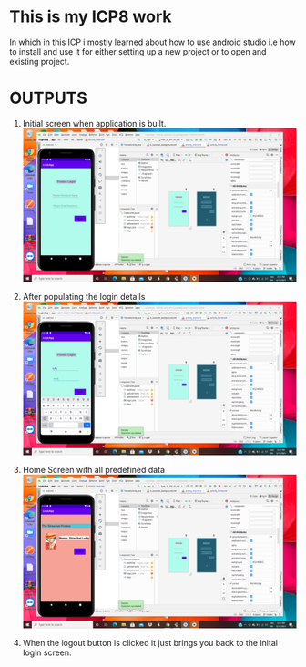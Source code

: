 # This is my ICP8 work

In which in this ICP i mostly learned about how to use android studio i.e how to install and use it for either setting up a new project or to open and existing project.

# OUTPUTS

1. Initial screen when application is built.
   ![Output 1](./Documentation/Images/Initial.png)

2. After populating the login details
   ![Output 2](./Documentation/Images/Login.png)

3. Home Screen with all predefined data
   ![Output 5](./Documentation/Images/AfterLogin.png)

4. When the logout button is clicked it just brings you back to the inital login screen.
